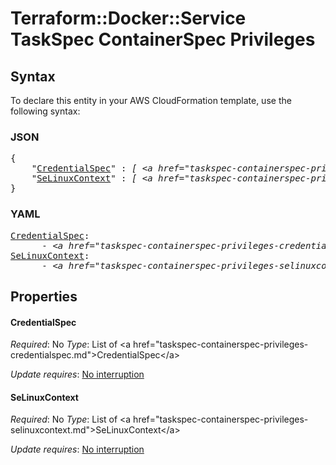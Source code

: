 # Terraform::Docker::Service TaskSpec ContainerSpec Privileges

## Syntax

To declare this entity in your AWS CloudFormation template, use the following syntax:

### JSON

<pre>
{
    "<a href="#credentialspec" title="CredentialSpec">CredentialSpec</a>" : <i>[ &lt;a href=&#34;taskspec-containerspec-privileges-credentialspec.md&#34;&gt;CredentialSpec&lt;/a&gt;, ... ]</i>,
    "<a href="#selinuxcontext" title="SeLinuxContext">SeLinuxContext</a>" : <i>[ &lt;a href=&#34;taskspec-containerspec-privileges-selinuxcontext.md&#34;&gt;SeLinuxContext&lt;/a&gt;, ... ]</i>
}
</pre>

### YAML

<pre>
<a href="#credentialspec" title="CredentialSpec">CredentialSpec</a>: <i>
      - &lt;a href=&#34;taskspec-containerspec-privileges-credentialspec.md&#34;&gt;CredentialSpec&lt;/a&gt;</i>
<a href="#selinuxcontext" title="SeLinuxContext">SeLinuxContext</a>: <i>
      - &lt;a href=&#34;taskspec-containerspec-privileges-selinuxcontext.md&#34;&gt;SeLinuxContext&lt;/a&gt;</i>
</pre>

## Properties

#### CredentialSpec

_Required_: No
_Type_: List of &lt;a href=&#34;taskspec-containerspec-privileges-credentialspec.md&#34;&gt;CredentialSpec&lt;/a&gt;

_Update requires_: [No interruption](https://docs.aws.amazon.com/AWSCloudFormation/latest/UserGuide/using-cfn-updating-stacks-update-behaviors.html#update-no-interrupt)

#### SeLinuxContext

_Required_: No
_Type_: List of &lt;a href=&#34;taskspec-containerspec-privileges-selinuxcontext.md&#34;&gt;SeLinuxContext&lt;/a&gt;

_Update requires_: [No interruption](https://docs.aws.amazon.com/AWSCloudFormation/latest/UserGuide/using-cfn-updating-stacks-update-behaviors.html#update-no-interrupt)

